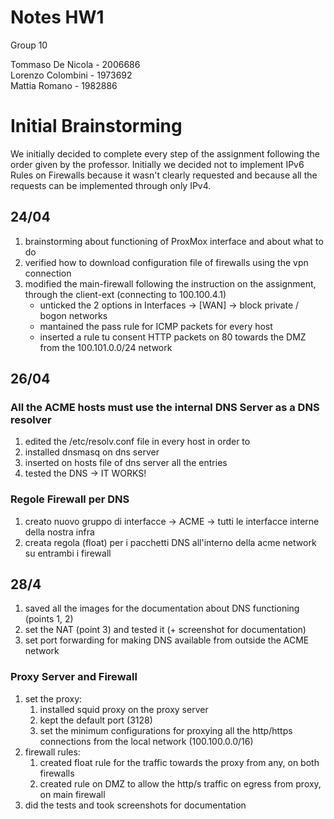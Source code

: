 # Notes HW1

Group 10

Tommaso De Nicola - 2006686  
Lorenzo Colombini - 1973692  
Mattia Romano - 1982886  

# Initial Brainstorming
We initially decided to complete every step of the assignment following the order given by the professor. 
Initially we decided not to implement IPv6 Rules on Firewalls because it wasn't clearly requested and because all the requests can be implemented through only IPv4.

## 24/04
1. brainstorming about functioning of ProxMox interface and about what to do
2. verified how to download configuration file of firewalls using the vpn connection
3. modified the main-firewall following the instruction on the assignment, through the client-ext (connecting to 100.100.4.1)
   - unticked the 2 options in Interfaces -> [WAN] -> block private / bogon networks
   - mantained the pass rule for ICMP packets for every host
   - inserted a rule tu consent HTTP packets on 80 towards the DMZ from the 100.101.0.0/24 network
  
## 26/04
### All the ACME hosts must use the internal DNS Server as a DNS resolver
1. edited the /etc/resolv.conf file in every host in order to
2. installed dnsmasq on dns server
3. inserted on hosts file of dns server all the entries
4. tested the DNS -> IT WORKS!

### Regole Firewall per DNS
1. creato nuovo gruppo di interfacce -> ACME -> tutti le interfacce interne della nostra infra
2. creata regola (float) per i pacchetti DNS all'interno della acme network su entrambi i firewall

## 28/4  
1. saved all the images for the documentation about DNS functioning (points 1, 2)
2. set the NAT (point 3) and tested it (+ screenshot for documentation)
3. set port forwarding for making DNS available from outside the ACME network

### Proxy Server and Firewall
1. set the proxy:
     1. installed squid proxy on the proxy server
     2. kept the default port (3128)
     3. set the minimum configurations for proxying all the http/https connections from the local network (100.100.0.0/16)
2. firewall rules:
   1. created float rule for the traffic towards the proxy from any, on both firewalls
   2. created rule on DMZ to allow the http/s traffic on egress from proxy, on main firewall
3. did the tests and took screenshots for documentation
